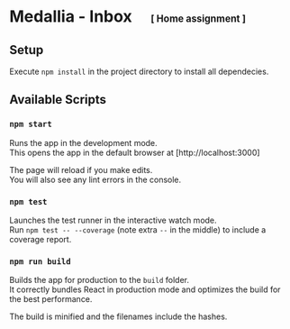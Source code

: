 # Medallia - Inbox &nbsp;&nbsp;&nbsp; <span style="font-size: 60%">[ Home assignment ]</span>

## Setup

Execute `npm install` in the project directory to install all dependecies.

## Available Scripts

### `npm start`

Runs the app in the development mode.<br>
This opens the app in the default browser at [http://localhost:3000]

The page will reload if you make edits.<br>
You will also see any lint errors in the console.

### `npm test`

Launches the test runner in the interactive watch mode.<br>
Run `npm test -- --coverage` (note extra `--` in the middle) to include a coverage report.

### `npm run build`

Builds the app for production to the `build` folder.<br>
It correctly bundles React in production mode and optimizes the build for the best performance.

The build is minified and the filenames include the hashes.<br>
